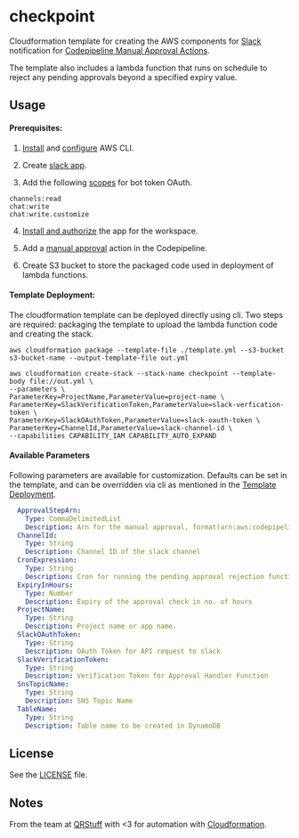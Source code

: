 # checkpoint

Cloudformation template for creating the AWS components for [Slack](https://slack.com/) notification for [Codepipeline Manual Approval Actions](https://docs.aws.amazon.com/codepipeline/latest/userguide/approvals.html).

The template also includes a lambda function that runs on schedule to reject any pending approvals beyond a specified expiry value.

## Usage

#### Prerequisites:

1. [Install](https://docs.aws.amazon.com/cli/latest/userguide/getting-started-install.html) and [configure](https://docs.aws.amazon.com/cli/latest/userguide/cli-configure-files.html) AWS CLI.

2. Create [slack app](https://api.slack.com/start/quickstart#creating).

3. Add the following [scopes](https://api.slack.com/start/quickstart#scopes) for bot token OAuth.
```
channels:read
chat:write
chat:write.customize
```

4. [Install and authorize](https://api.slack.com/start/quickstart#installing) the app for the workspace.

5. Add a [manual approval](https://docs.aws.amazon.com/codepipeline/latest/userguide/approvals-action-add.html) action in the Codepipeline.

6. Create S3 bucket to store the packaged code used in deployment of lambda functions.

#### Template Deployment:

The cloudformation template can be deployed directly using cli. Two steps are required: packaging the template to upload the lambda function code and creating the stack.

```shell
aws cloudformation package --template-file ./template.yml --s3-bucket s3-bucket-name --output-template-file out.yml

aws cloudformation create-stack --stack-name checkpoint --template-body file://out.yml \
--parameters \
ParameterKey=ProjectName,ParameterValue=project-name \
ParameterKey=SlackVerificationToken,ParameterValue=slack-verfication-token \
ParameterKey=SlackOAuthToken,ParameterValue=slack-oauth-token \
ParameterKey=ChannelId,ParameterValue=slack-channel-id \
--capabilities CAPABILITY_IAM CAPABILITY_AUTO_EXPAND
```

#### Available Parameters

Following parameters are available for customization. Defaults can be set in the template, and can be overridden via cli as mentioned in the [Template Deployment](#Template-Deployment).

```yaml
  ApprovalStepArn:
    Type: CommaDelimitedList
    Description: Arn for the manual approval, format(arn:aws:codepipeline:region:aws-account-id:pipeline-name/stage-name/action-name)
  ChannelId:
    Type: String
    Description: Channel ID of the slack channel
  CronExpression:
    Type: String
    Description: Cron for running the pending approval rejection function
  ExpiryInHours:
    Type: Number
    Description: Expiry of the approval check in no. of hours
  ProjectName:
    Type: String
    Description: Project name or app name.
  SlackOAuthToken:
    Type: String
    Description: OAuth Token for API request to slack
  SlackVerificationToken:
    Type: String
    Description: Verification Token for Approval Handler Function
  SnsTopicName:
    Type: String
    Description: SNS Topic Name
  TableName:
    Type: String
    Description: Table name to be created in DynamoDB
```


## License

See the [LICENSE](LICENSE) file.

## Notes

From the team at [QRStuff](https://qrstuff.com/) with <3 for automation with [Cloudformation](https://aws.amazon.com/cloudformation/).
